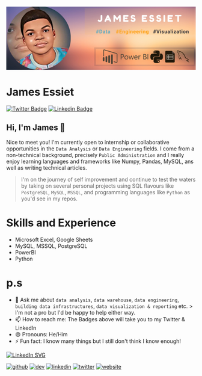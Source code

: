 ![Data and Engineering](https://github.com/Stunning-Coder/Stunning-Coder/blob/main/JAMES%20ESSIET.png)

# James Essiet

[![Twitter Badge](https://img.shields.io/twitter/url?url=https%3A%2F%2Ftwitter.com%2FJamesEssiet&style=round-square&logo=twitter&logoColor=%231DA1F2&label=JamesEssiet&labelColor=%23fff&color=%231DA1F2&link=https%3A%2F%2Ftwitter.com%2FJamesEssiet)](https://twitter.com/JamesEssiet) [![Linkedin Badge](https://img.shields.io/badge/James-Essiet?style=flat-square&logo=LinkedIn&logoColor=blue&labelColor=white&color=blue&link=https%3A%2F%2Flinkedin.com%2Fin%2Fjames-essiet
)](https://linkedin.com/in/james-ssiet)


## Hi, I'm James 👋

Nice to meet you! I'm currently open to internship or collaborative opportunities in the `Data Analysis` or `Data Engineering` fields.
I come from a non-technical background, precisely `Public Administration` and  I really enjoy learning languages and frameworks like Numpy, Pandas, MySQL, ans well as writing technical articles.
> I'm on the journey of self improvement and continue to test the waters by taking on several personal projects using SQL flavours like `PostgreSQL`, `MySQL`, `MSSQL`, and programming languages like `Python` as you'd see in my repos. 

# Skills and Experience
 - Microsoft Excel, Google Sheets
 - MySQL, MSSQL, PostgreSQL
 - PowerBI
 - Python

# p.s
- 💬 Ask me about `data analysis`, `data warehouse`, `data engineering`, `building data infrastructures`, `data visualization & reporting` etc. > I'm not a pro but I'd be happy to help either way. 
- 📫 How to reach me: The Badges above will take you to my Twitter & LinkedIn
- 😄 Pronouns: He/Him
- ⚡ Fun fact: I know many things but I still don't think I know enough!


[![LinkedIn SVG](https://linkedin-github-readme.onrender.com/api/render/James%20Essiet/Freelance%20Data%20Analyst/Freelance%20Data%20Analyst/Bachelors%20Degree/dark/https%3A%2F%2Fmedia.licdn.com%2Fdms%2Fimage%2FC5603AQHhJ4ZCj-0SkQ%2Fprofile-displayphoto-shrink_200_200%2F0%2F1642245180921%3Fe%3D1697673600%26v%3Dbeta%26t%3DmgXOK17T60i6flltnYRO_1AMMBXSBDOhQX5qtwOkOzk)](https://linkedin.com/in/james-essiet)

[<img src='https://cdn.jsdelivr.net/npm/simple-icons@3.0.1/icons/github.svg' alt='github' height='40'>](https://github.com/Stunning-Coder)  [<img src='https://cdn.jsdelivr.net/npm/simple-icons@3.0.1/icons/dev-dot-to.svg' alt='dev' height='40'>](https://dev.to/stunningcoder)  [<img src='https://cdn.jsdelivr.net/npm/simple-icons@3.0.1/icons/linkedin.svg' alt='linkedin' height='40'>](https://www.linkedin.com/in/james-essiet/)  [<img src='https://cdn.jsdelivr.net/npm/simple-icons@3.0.1/icons/twitter.svg' alt='twitter' height='40'>](https://twitter.com/JamesEssiet)  [<img src='https://cdn.jsdelivr.net/npm/simple-icons@3.0.1/icons/icloud.svg' alt='website' height='40'>](https://jamesessiet.contently.com)  


